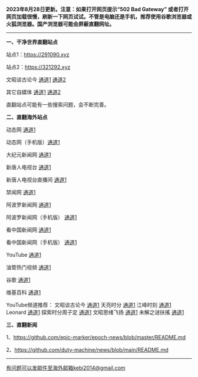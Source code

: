 **2023年8月28日更新。注意：如果打开网页提示“502 Bad Gateway” 或者打开网页加载很慢，刷新一下网页试试。不管是电脑还是手机，推荐使用谷歌浏览器或火狐浏览器。国产浏览器可能会屏蔽直翻网址。**

***

**一、干净世界直翻站点**

站点1：https://291090.xyz

站点2：https://321292.xyz

文昭谈古论今 [通道1](https://321292.xyz/zh-CN/channel/1eiqjdnq7godN454HBx4z6JCr14b0c) [通道2](https://291090.xyz/zh-CN/channel/1eiqjdnq7godN454HBx4z6JCr14b0c)

其它自媒体 [通道1](https://291090.xyz/zh-CN?tab=cat19) [通道2](https://321292.xyz/zh-CN?tab=cat19)

直翻站点可能有一些搜索问题，会不断完善。

**二、直翻海外站点**

动态网 [通道1](https://free.dtku13.xyz/20) 

动态网（手机版）[通道1](https://free.dtku13.xyz/21) 

大纪元新闻网 [通道1](https://free.dtku13.xyz/21) 

新唐人电视台 [通道1](https://free.dtku13.xyz/4) 

新唐人电视台直播间 [通道1](https://free.dtku13.xyz/44) 

禁闻网 [通道1](https://free.dtku13.xyz/3) 

阿波罗新闻网 [通道1](https://free.dtku13.xyz/7) 

阿波罗新闻网（手机版） [通道1](https://free.dtku13.xyz/53) 

看中国新闻网 [通道1](https://free.dtku13.xyz/26) 

看中国新闻网（手机版） [通道1](https://free.dtku13.xyz/54) 

YouTube [通道1](https://free.dtku13.xyz/45) 

油管热门视频 [通道1](https://free.dtku13.xyz/55) 

谷歌 [通道1](https://free.dtku13.xyz/62) 

维基百科 [通道1](https://free.dtku13.xyz/63) 

YouTube频道推荐： 文昭谈古论今 [通道1](https://free.dtku13.xyz/46)  天亮时分 [通道1](https://free.dtku13.xyz/47)  江峰时刻 [通道1](https://free.dtku13.xyz/48)  Leonard [通道1](https://free.dtku13.xyz/49)  探索时分周子定 [通道1](https://free.dtku13.xyz/50) 文昭思绪飞扬 [通道1](https://free.dtku13.xyz/51) 未解之谜扶搖 [通道1](https://free.dtku13.xyz/52) 


**三、直翻新闻**

1、https://github.com/epic-marker/epoch-news/blob/master/README.md

2、https://github.com/duty-machine/news/blob/main/README.md

***


有问题可以发邮件至海外邮箱kebi2014@gmail.com